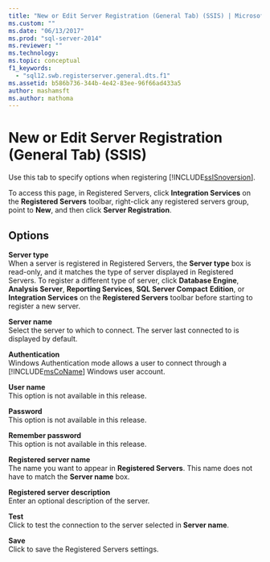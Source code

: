 ```yaml
---
title: "New or Edit Server Registration (General Tab) (SSIS) | Microsoft Docs"
ms.custom: ""
ms.date: "06/13/2017"
ms.prod: "sql-server-2014"
ms.reviewer: ""
ms.technology:
ms.topic: conceptual
f1_keywords: 
  - "sql12.swb.registerserver.general.dts.f1"
ms.assetid: b586b736-344b-4e42-83ee-96f66ad433a5
author: mashamsft
ms.author: mathoma
---
```

# New or Edit Server Registration (General Tab) (SSIS)
  Use this tab to specify options when registering [!INCLUDE[ssISnoversion](../includes/ssisnoversion-md.md)].  
  
 To access this page, in Registered Servers, click **Integration Services** on the **Registered Servers** toolbar, right-click any registered servers group, point to **New**, and then click **Server Registration**.  
  
## Options  
 **Server type**  
 When a server is registered in Registered Servers, the **Server type** box is read-only, and it matches the type of server displayed in Registered Servers. To register a different type of server, click **Database Engine**, **Analysis Server**, **Reporting Services**, **SQL Server Compact** **Edition**, or **Integration Services** on the **Registered Servers** toolbar before starting to register a new server.  
  
 **Server name**  
 Select the server to which to connect. The server last connected to is displayed by default.  
  
 **Authentication**  
 Windows Authentication mode allows a user to connect through a [!INCLUDE[msCoName](../includes/msconame-md.md)] Windows user account.  
  
 **User name**  
 This option is not available in this release.  
  
 **Password**  
 This option is not available in this release.  
  
 **Remember password**  
 This option is not available in this release.  
  
 **Registered server name**  
 The name you want to appear in **Registered Servers**. This name does not have to match the **Server name** box.  
  
 **Registered server description**  
 Enter an optional description of the server.  
  
 **Test**  
 Click to test the connection to the server selected in **Server name**.  
  
 **Save**  
 Click to save the Registered Servers settings.  
  
  

